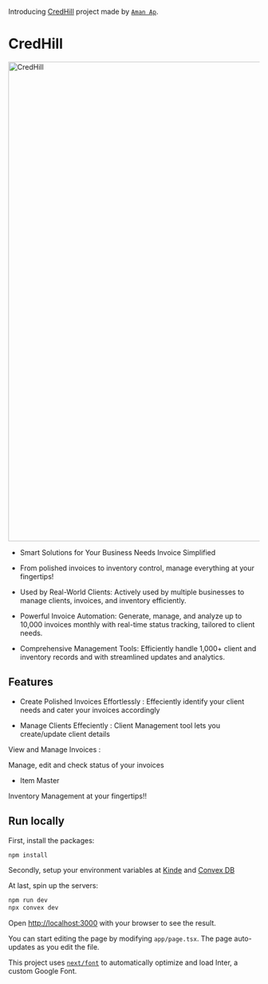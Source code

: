 Introducing [CredHill](https://credhill-ts.vercel.app/) project made by [`Aman Ap`](https://github.com/AmanApT).

# CredHill

<img width="959" alt="CredHill" src="https://github.com/user-attachments/assets/e994f67f-d387-4a07-ab7a-5c46d9c690ad">


- Smart Solutions for Your Business Needs Invoice Simplified
- From polished invoices to inventory control, manage everything at your fingertips!
  
- Used by Real-World Clients: Actively used by multiple businesses to manage clients, invoices, and inventory efficiently.
- Powerful Invoice Automation: Generate, manage, and analyze up to 10,000 invoices monthly with real-time status
 tracking, tailored to client needs.
- Comprehensive Management Tools: Efficiently handle 1,000+ client and inventory records and with streamlined
 updates and analytics.


## Features 

- Create Polished Invoices Effortlessly :
Effeciently identify your client needs and cater your invoices accordingly

- Manage Clients Effeciently :
Client Management tool lets you create/update client details

View and Manage Invoices :

Manage, edit and check status of your invoices

- Item Master

Inventory Management at your fingertips!!


## Run locally 

First, install the packages:

```bash
npm install
```

Secondly, setup your environment variables at [Kinde](https://kinde.com/) and [Convex DB](https://www.convex.dev/)

At last, spin up the servers:

```bash
npm run dev
npx convex dev
```


Open [http://localhost:3000](http://localhost:3000) with your browser to see the result.

You can start editing the page by modifying `app/page.tsx`. The page auto-updates as you edit the file.

This project uses [`next/font`](https://nextjs.org/docs/basic-features/font-optimization) to automatically optimize and load Inter, a custom Google Font.

